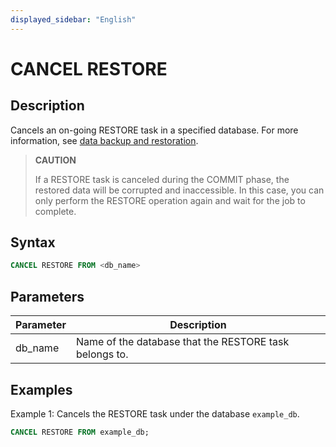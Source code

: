 ```yaml
---
displayed_sidebar: "English"
---
```


# CANCEL RESTORE

## Description

Cancels an on-going RESTORE task in a specified database. For more information, see [data backup and restoration](../../../administration/management/management.mdx).

> **CAUTION**
>
> If a RESTORE task is canceled during the COMMIT phase, the restored data will be corrupted and inaccessible. In this case, you can only perform the RESTORE  operation again and wait for the job to complete.

## Syntax

```SQL
CANCEL RESTORE FROM <db_name>
```

## Parameters

| **Parameter** | **Description**                                        |
| ------------- | ------------------------------------------------------ |
| db_name       | Name of the database that the RESTORE task belongs to. |

## Examples

Example 1: Cancels the RESTORE task under the database `example_db`.

```SQL
CANCEL RESTORE FROM example_db;
```
